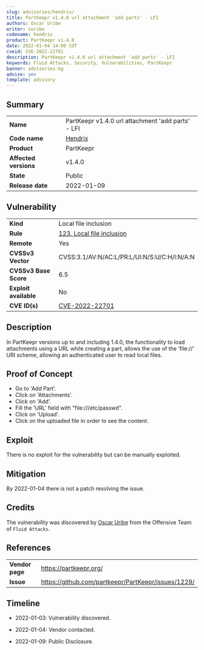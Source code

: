 ```yaml
---
slug: advisories/hendrix/
title: PartKeepr v1.4.0 url attachment 'add parts' - LFI
authors: Oscar Uribe
writer: ouribe
codename: hendrix
product: PartKeepr v1.4.0
date: 2022-01-04 14:00 COT
cveid: CVE-2022-22701
description: PartKeepr v1.4.0 url attachment 'add parts' - LFI
keywords: Fluid Attacks, Security, Vulnerabilities, PartKeepr
banner: advisories-bg
advise: yes
template: advisory
---
```


## Summary

|                             |                                                      |
|-----------------------------|------------------------------------------------------|
| **Name**                    | PartKeepr v1.4.0 url attachment 'add parts' - LFI    |
| **Code name**               | [Hendrix](https://en.wikipedia.org/wiki/Jimi_Hendrix)|
| **Product**                 | PartKeepr                                            |
| **Affected versions**       | v1.4.0                                               |
| **State**                   | Public                                               |
| **Release date**            | 2022-01-09                                           |

## Vulnerability

|                       |                                                                  |
|-----------------------|------------------------------------------------------------------|
| **Kind**              | Local file inclusion                                             |
| **Rule**              | [123. Local file inclusion](https://docs.fluidattacks.com/criteria/vulnerabilities/123)   |
| **Remote**            | Yes                                                              |
| **CVSSv3 Vector**     | CVSS:3.1/AV:N/AC:L/PR:L/UI:N/S:U/C:H/I:N/A:N                     |
| **CVSSv3 Base Score** | 6.5                                                              |
| **Exploit available** | No                                                               |
| **CVE ID(s)**         | [CVE-2022-22701](https://cve.mitre.org/cgi-bin/cvename.cgi?name=CVE-2022-22701)                   |

## Description

In PartKeepr versions up to and including 1.4.0, the functionality to
load attachments using a URL while creating a part,
allows the use of the 'file://' URI scheme,
allowing an authenticated user to read local files.

## Proof of Concept

- Go to 'Add Part'.
- Click on 'Attachments'.
- Click on 'Add'.
- Fill the 'URL' field with "file:///etc/passwd".
- Click on 'Upload'.
- Click on the uploaded file in order to see the content.

## Exploit

There is no exploit for the vulnerability but can be manually exploited.

## Mitigation

By 2022-01-04 there is not a patch resolving the issue.

## Credits

The vulnerability was discovered by [Oscar
Uribe](https://co.linkedin.com/in/oscar-uribe-londo%C3%B1o-0b6534155) from the Offensive
Team of  `Fluid Attacks`.

## References

|                     |                                                                 |
|---------------------|-----------------------------------------------------------------|
| **Vendor page**     | <https://partkeepr.org/>                                        |
| **Issue**           | <https://github.com/partkeepr/PartKeepr/issues/1229/>           |

## Timeline

- 2022-01-03: Vulnerability discovered.

- 2022-01-04: Vendor contacted.

- 2022-01-09: Public Disclosure.
